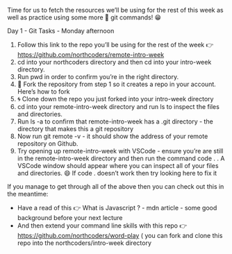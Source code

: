 Time for us to fetch the resources we’ll be using for the rest of this week as well as practice using some more :key: git commands! :grin:

Day 1 - Git Tasks - Monday afternoon

1.  Follow this link to the repo you’ll be using for the rest of the week :point_right: https://github.com/northcoders/remote-intro-week
2.  cd into your northcoders directory and then cd into your intro-week directory.
3.  Run pwd in order to confirm you’re in the right directory.
4.  :fork_and_knife: Fork the repository from step 1 so it creates a repo in your account. Here’s how to fork
5.  :cyclone: Clone down the repo you just forked into your intro-week directory
6.  cd into your remote-intro-week directory and run ls to inspect the files and directories.
7.  Run ls -a to confirm that remote-intro-week has a .git directory - the directory that makes this a git repository
8.  Now run git remote -v - it should show the address of your remote repository on Github.
9.  Try opening up remote-intro-week with VSCode - ensure you’re are still in the remote-intro-week directory and then run the command code . . A VSCode window should appear where you can inspect all of your files and directories. :smile: If code . doesn’t work then try looking here to fix it

If you manage to get through all of the above then you can check out this in the meantime:

- Have a read of this :point_right: What is Javascript ? - mdn article - some good background before your next lecture
- And then extend your command line skills with this repo :point_right: https://github.com/northcoders/word-play ( you can fork and clone this repo into the northcoders/intro-week directory
